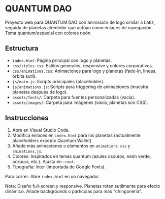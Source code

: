 # QUANTUM DAO

Proyecto web para QUANTUM DAO con animación de logo similar a Latiz, seguida de planetas alrededor que actúan como enlaces de navegación. Tema quantum/espacial con colores neón.

## Estructura
- `index.html`: Página principal con logo y planetas.
- `css/styles.css`: Estilos generales, responsive y colores corporativos.
- `css/animations.css`: Animaciones para logo y planetas (fade-in, líneas, órbita sutil).
- `js/main.js`: Scripts principales (placeholder).
- `js/animations.js`: Scripts para triggering de animaciones (muestra planetas después de logo).
- `assets/fonts/`: Carpeta para fuentes personalizadas (vacía).
- `assets/images/`: Carpeta para imágenes (vacía, planetas son CSS).

## Instrucciones
1. Abre en Visual Studio Code.
2. Modifica enlaces en `index.html` para los planetas (actualmente placeholders excepto Quantum Wallet).
3. Añade más animaciones o elementos en `animations.css` y `animations.js`.
4. Colores: Inspirados en temas quantum (azules oscuros, neón verde, púrpura, etc.). Ajusta en `:root`.
5. Tipografía: Inter (importada de Google Fonts).

Para correr: Abre `index.html` en un navegador.

Nota: Diseño full-screen y responsive. Planetas rotan sutilmente para efecto dinámico. Añade backgrounds o partículas para más "chingonería".
